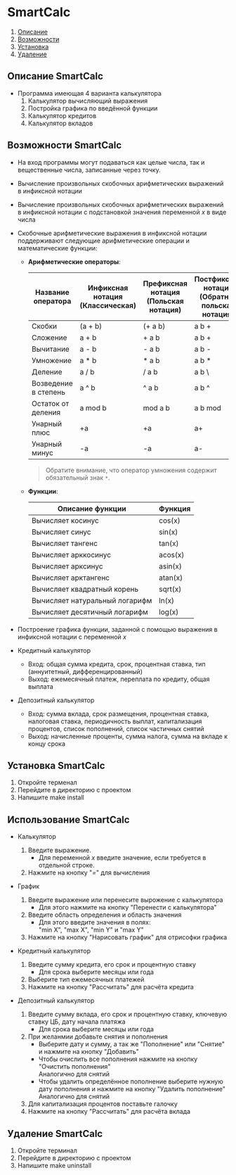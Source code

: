 # SmartCalc

1. [Описание](#описание-smartcalc)  
2. [Возможности](#возможности-smartcalc)  
3. [Установка](#установка-smartcalc)  
4. [Удаление](#удаление-smartcalc)  

## Описание SmartCalc

- Программа имеющая 4 варианта калькулятора
    1. Калькулятор вычисляющий выражения
    2. Постройка графика по введённой функции
    3. Калькулятор кредитов
    4. Калькулятор вкладов

## Возможности SmartCalc

- На вход программы могут подаваться как целые числа, так и вещественные числа, записанные через точку. 
- Вычисление произвольных скобочных арифметических выражений в инфиксной нотации
- Вычисление произвольных скобочных арифметических выражений в инфиксной нотации с подстановкой значения переменной _x_ в виде числа 
- Скобочные арифметические выражения в инфиксной нотации поддерживают следующие арифметические операции и математические функции:
    - **Арифметические операторы**:

        | Название оператора | Инфиксная нотация <br /> (Классическая) | Префиксная нотация <br /> (Польская нотация) |  Постфиксная нотация <br /> (Обратная польская нотация) |
        | ------ | ------ | ------ | ------ |
        | Скобки | (a + b) | (+ a b) | a b + |
        | Сложение | a + b | + a b | a b + |
        | Вычитание | a - b | - a b | a b - |
        | Умножение | a * b | * a b | a b * |
        | Деление | a / b | / a b | a b \ |
        | Возведение в степень | a ^ b | ^ a b | a b ^ |
        | Остаток от деления | a mod b | mod a b | a b mod |
        | Унарный плюс | +a | +a | a+ |
        | Унарный минус | -a | -a | a- |

        >Обратите внимание, что оператор умножения содержит обязательный знак `*`.

    - **Функции**:
  
        | Описание функции | Функция |   
        | ---------------- | ------- |  
        | Вычисляет косинус | cos(x) |   
        | Вычисляет синус | sin(x) |  
        | Вычисляет тангенс | tan(x) |  
        | Вычисляет арккосинус | acos(x) | 
        | Вычисляет арксинус | asin(x) | 
        | Вычисляет арктангенс | atan(x) |
        | Вычисляет квадратный корень | sqrt(x) |
        | Вычисляет натуральный логарифм | ln(x) | 
        | Вычисляет десятичный логарифм | log(x) |

- Построение графика функции, заданной с помощью выражения в инфиксной нотации с переменной _x_ 

- Кредитный калькулятор
    - Вход: общая сумма кредита, срок, процентная ставка, тип (аннуитетный, дифференцированный)
    - Выход: ежемесячный платеж, переплата по кредиту, общая выплата
- Депозитный калькулятор
    - Вход: сумма вклада, срок размещения, процентная ставка, налоговая ставка, периодичность выплат, капитализация процентов, список пополнений, список частичных снятий
    - Выход: начисленные проценты, сумма налога, сумма на вкладе к концу срока

## Установка SmartCalc

1. Откройте терменал 
2. Перейдите в директорию с проектом 
3. Напишите make install

##  Использование SmartCalc

- Калькулятор
    1. Введите выражение.
        - Для переменной _x_ введите значение, если требуется в отдельной строке.
    2. Нажмите на кнопку "_=_" для вычисления

- График
    1. Введите выражение или перенесите вырожение с калькулятора
        - Для этого нажмите на кнопку "Перенести с калькулятора"
    2. Введите область определения и область значения
        - Для этого введите значения в полях:<br />"min X", "max X", "min Y" и "max Y"
    3. Нажмите на кнопку "Нарисовать график" для отрисофки графика 

- Кредитный калькулятор
    1. Введите сумму кредита, его срок и процентную ставку
        - Для срока выберите месяцы или года
    2. Выберите тип ежемесячных платежей
    3. Нажмите на кнопку "Рассчитать" для расчёта кредита 

- Депозитный калькулятор
    1. Введите сумму вклада, его срок и процентную ставку, ключевую ставку ЦБ, дату начала платяжа
        - Для срока выберите месяцы или года
    2. При желанмии добавьте снятия и пополнения
        - Выберите дату и сумму, а так же "Пополнение" или "Снятие" и нажмите на кнопку "Добавить"
        - Чтобы очислить все пополнения нажмите на кнопку "Очистить пополнения" <br />Аналогично для снятий
        - Чтобы удалить определённое пополнение выберите нужную дату пополнения и нажмите на кнопку "Удалить пополнение" <br />Аналогично для снятий
    3. Для капитализация процентов поставьте галочку 
    4. Нажмите на кнопку "Рассчитать" для расчёта вклада 

## Удаление SmartCalc

1. Откройте терминал 
2. Перейдите в директорию с проектом 
3. Напишите make uninstall